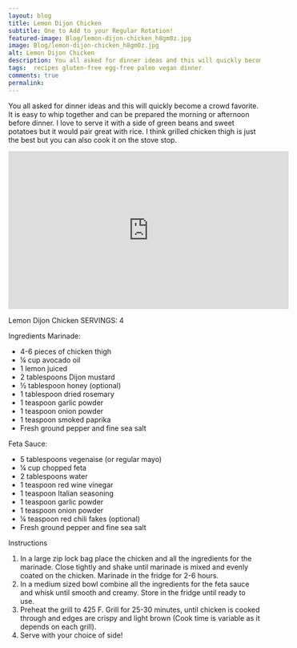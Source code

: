 ```yaml
---
layout: blog
title: Lemon Dijon Chicken
subtitle: One to Add to your Regular Rotation!
featured-image: Blog/lemon-dijon-chicken_h8gm0z.jpg
image: Blog/lemon-dijon-chicken_h8gm0z.jpg
alt: Lemon Dijon Chicken
description: You all asked for dinner ideas and this will quickly become a crowd favorite. It is easy to whip together and can be prepared the morning or afternoon before dinner. I love to serve it with a side of green beans and sweet potatoes but it would pair great with rice.
tags:  recipes gluten-free egg-free paleo vegan dinner
comments: true
permalink:
---
```

You all asked for dinner ideas and this will quickly become a crowd favorite. It is easy to whip together and can be prepared the morning or afternoon before dinner. I love to serve it with a side of green beans and sweet potatoes but it would pair great with rice. I think grilled chicken thigh is just the best but you can also cook it on the stove stop.


<iframe width="560" height="315" src="https://www.youtube.com/embed/R1Sy9RatBs0" frameborder="0" allow="accelerometer; autoplay; encrypted-media; gyroscope; picture-in-picture" allowfullscreen></iframe>

Lemon Dijon Chicken
SERVINGS: 4

Ingredients
Marinade:
* 4-6 pieces of chicken thigh
* ¼ cup avocado oil
* 1 lemon juiced
* 2 tablespoons Dijon mustard
* ½ tablespoon honey (optional)
* 1 tablespoon dried rosemary
* 1 teaspoon garlic powder
* 1 teaspoon onion powder
* 1 teaspoon smoked paprika
* Fresh ground pepper and fine sea salt

Feta Sauce:
* 5 tablespoons vegenaise (or regular mayo)
* ¼ cup chopped feta
* 2 tablespoons water
* 1 teaspoon red wine vinegar
* 1 teaspoon Italian seasoning
* 1 teaspoon garlic powder
* 1 teaspoon onion powder
* ¼ teaspoon red chili fakes (optional)
* Fresh ground pepper and fine sea salt

Instructions
1. In a large zip lock bag place the chicken and all the ingredients for the marinade. Close tightly and shake until marinade is mixed and evenly coated on the chicken. Marinade in the fridge for 2-6 hours.
2. In a medium sized bowl combine all the ingredients for the feta sauce and whisk until smooth and creamy. Store in the fridge until ready to use.
3. Preheat the grill to 425 F. Grill for 25-30 minutes, until chicken is cooked through and edges are crispy and light brown (Cook time is variable as it depends on each grill).
4. Serve with your choice of side!
